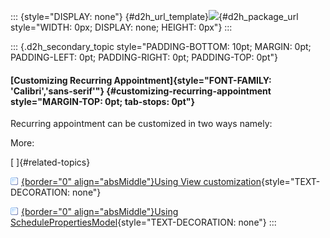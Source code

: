 ::: {style="DISPLAY: none"}
[](ms-xhelp:///?Id=d2h_url_template){#d2h_url_template}![](!package_url!){#d2h_package_url style="WIDTH: 0px; DISPLAY: none; HEIGHT: 0px"}
:::

::: {.d2h_secondary_topic style="PADDING-BOTTOM: 10pt; MARGIN: 0pt; PADDING-LEFT: 0pt; PADDING-RIGHT: 0pt; PADDING-TOP: 0pt"}
#### [Customizing Recurring Appointment]{style="FONT-FAMILY: 'Calibri','sans-serif'"} {#customizing-recurring-appointment style="MARGIN-TOP: 0pt; tab-stops: 0pt"}

Recurring appointment can be customized in two ways namely:

More:

[ ]{#related-topics}

[![](button.gif){border="0" align="absMiddle"}Using View customization](ms-xhelp:///?Id=819312f8-d690-4254-af2e-4cf3abf9bb6a){style="TEXT-DECORATION: none"}

[![](button.gif){border="0" align="absMiddle"}Using SchedulePropertiesModel](ms-xhelp:///?Id=e6daee8a-f3fc-4a9e-83fc-ed56cd008ea5){style="TEXT-DECORATION: none"}
:::
